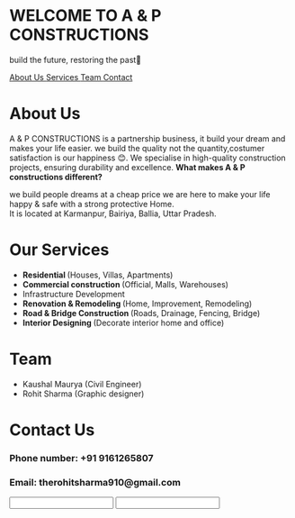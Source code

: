 <html lang='Eng'>

<head> 
<title> A & P Constructions </title>

</head>

<body>
  
 <h1> WELCOME TO A & P CONSTRUCTIONS </h1>
<p> build the future, restoring the past🤗 </p>


<a href='about us'> About Us </a>
<a href='services'> Services </a>
<a href='Team'> Team </a>
<a href='contact'> Contact </a>

<h1> About Us </h1>
<p> A & P CONSTRUCTIONS is a partnership business, it build your dream and makes your life easier. we build the quality not the quantity,costumer satisfaction is our happiness 😊. We specialise in high-quality construction projects, ensuring durability and excellence.
<b> What makes A & P constructions different? </b>
<p> we build people dreams at a cheap price we are here to make your life happy & safe with a strong protective Home.
<br>
It is located at Karmanpur, Bairiya, Ballia, Uttar Pradesh.

<br>
<h1> Our Services </h1>
<ul>
<li> <b> Residential </b> (Houses, Villas, Apartments) </li>
<li> <b> Commercial construction </b> (Official, Malls, Warehouses) </li>
<li> Infrastructure Development </li>
<li> <b> Renovation & Remodeling </b> (Home, Improvement, Remodeling) </li>
<li> <b> Road & Bridge Construction </b> (Roads, Drainage, Fencing, Bridge) </li>
<li> <b> Interior Designing </b> (Decorate interior home and office) </li>

</ul>

<h1> Team </h1>

<ul>
<li> Kaushal Maurya (Civil Engineer) </li>
<li> Rohit Sharma (Graphic designer) </li>
</ul>

<h1> Contact Us </h1>

<h3> Phone number: +91 9161265807 </h3>
<h3> Email: therohitsharma910@gmail.com  </h3>

<form>
<input type="text"> </input>
<input type="number"> </input>
</form>


</body>
</html>